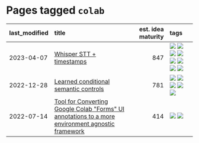 # Pages tagged `colab`

|last_modified|title|est. idea maturity|tags
|:---|:---|---:|:---|
|2023-04-07|[Whisper STT + timestamps](../whisper-stt-plus-timestamps.md)|847|[![](https://img.shields.io/badge/tag-colab-161a53)](../tags/colab.md) [![](https://img.shields.io/badge/tag-dataset-83cbca)](../tags/dataset.md) [![](https://img.shields.io/badge/tag-experimental-32d44f)](../tags/experimental.md) [![](https://img.shields.io/badge/tag-meta-683f3)](../tags/meta.md) [![](https://img.shields.io/badge/tag-prompting-a68128)](../tags/prompting.md) [![](https://img.shields.io/badge/tag-publicgood-d46ff4)](../tags/publicgood.md) [![](https://img.shields.io/badge/tag-stability-abf295)](../tags/stability.md) [![](https://img.shields.io/badge/tag-tooling-b4243e)](../tags/tooling.md)|
|2022-12-28|[Learned conditional semantic controls](../learned-conditional-semantic-controls.md)|781|[![](https://img.shields.io/badge/tag-animation-76bb24)](../tags/animation.md) [![](https://img.shields.io/badge/tag-colab-161a53)](../tags/colab.md) [![](https://img.shields.io/badge/tag-experimental-32d44f)](../tags/experimental.md) [![](https://img.shields.io/badge/tag-prompting-a68128)](../tags/prompting.md) [![](https://img.shields.io/badge/tag-tooling-b4243e)](../tags/tooling.md)|
|2022-07-14|[Tool for Converting Google Colab "Forms" UI annotations to a more environment agnostic framework](../colab-ui-converter.md)|414|[![](https://img.shields.io/badge/tag-colab-161a53)](../tags/colab.md) [![](https://img.shields.io/badge/tag-tooling-b4243e)](../tags/tooling.md)|